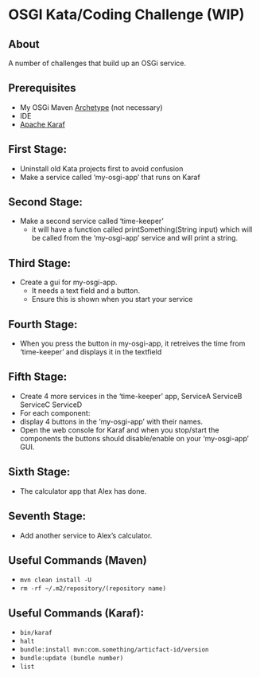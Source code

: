 # OSGI Kata/Coding Challenge (WIP)

## About
A number of challenges that build up an OSGi service.

## Prerequisites
* My OSGi Maven [Archetype](https://github.com/jackkenlay/osgi-archetype) (not necessary)
* IDE
* [Apache Karaf](https://karaf.apache.org/)

## First Stage: 
* Uninstall old Kata projects first to avoid confusion
* Make a service called ‘my-osgi-app’ that runs on Karaf

## Second Stage: 
* Make a second service called ‘time-keeper’
  * it will have a function called printSomething(String input) which will be called from the ‘my-osgi-app’ service and will print a string.

## Third Stage: 
* Create a gui for my-osgi-app. 
  * It needs a text field and a button. 
  * Ensure this is shown when you start your service

## Fourth Stage:
* When you press the button in my-osgi-app, it retreives the time from ‘time-keeper’ and displays it in the textfield

## Fifth Stage:
* Create 4 more services in the ‘time-keeper’ app, ServiceA ServiceB ServiceC ServiceD
 * For each component:
  * display 4 buttons in the ‘my-osgi-app’ with their names. 
  * Open the web console for Karaf and when you stop/start the components the buttons should disable/enable on your ‘my-osgi-app’ GUI.

## Sixth Stage:
* The calculator app that Alex has done.

## Seventh Stage:
* Add another service to Alex’s calculator.

## Useful Commands (Maven)
* ```mvn clean install -U```
* ```rm -rf ~/.m2/repository/(repository name)```

## Useful Commands (Karaf):
* ```bin/karaf```
* ```halt```
* ```bundle:install mvn:com.something/articfact-id/version```
* ```bundle:update (bundle number)```
* ```list```
